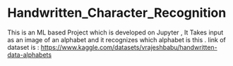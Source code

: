 # Handwritten_Character_Recognition
This is an ML based Project which is developed on Jupyter , It Takes input as an image of an alphabet and it recognizes which alphabet is this .
link of dataset is :  https://www.kaggle.com/datasets/vrajeshbabu/handwritten-data-alphabets
